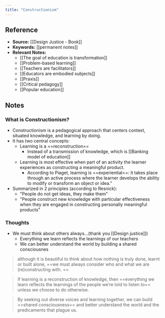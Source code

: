 ```yaml
---
title: "Constructionism"
---
```

## Reference
- **Source:** [[Design Justice - Book]]
- **Keywords:** [[permanent notes]]
- **Relevant Notes:** 
	- [[The goal of education is transformation]]
	- [[Problem-based learning]]
	- [[Teachers are facilitators]]
	- [[Educators are embodied subjects]]
	- [[Praxis]]
	- [[Critical pedagogy]]
	- [[Popular education]]

## Notes
### What is Constructionism?
+ Constructionism is a pedagogical approach that centers context, situated knowledge, and learning by doing.
+ It has two central concepts:
	+ Learning is a ==reconstruction==
		+ Instead of a transmission of knowledge, which is [[Banking model of education]]
	+ Learning is most effective when part of an activity the learner experiences as constructing a meaningful product.
		+ According to Piaget, learning is ==experiential==: it takes place through an active process where the learner develops the ability to modify or transform an object or idea.”
+ Summarized in 2 principles (according to Resnick):
	+ "People do not get ideas, they make them"
	+ "People construct new knowledge with particular effectiveness when they are engaged in constructing personally meaningful products"


### Thoughts
+ We must think about others always...(thank you [[Design justice]])
	+ Everything we learn reflects the learnings of our teachers
	+ We can better understand the world by building a shared consciousnes

> although it is beautiful to think about how nothing is truly done, learnt or built alone, ==we must always consider who and what we are (re)constructing with. ==

> If learning is a reconstruction of knowledge, then ==everything we learn reflects the learnings of the people we’re told to listen to== unless we choose to do otherwise.

> By seeking out diverse voices and learning together, we can build ==shared consciousness== and better understand the world and the predicaments that plague us.